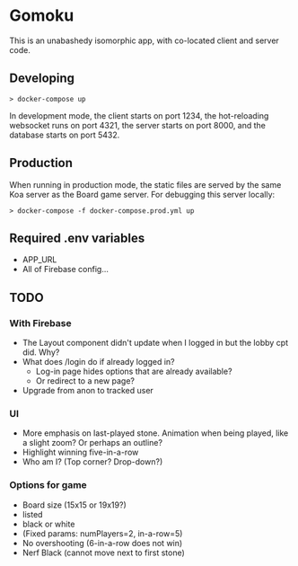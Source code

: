 # Gomoku

This is an unabashedy isomorphic app, with co-located client and server code.

## Developing

```
> docker-compose up
```

In development mode, the client starts on port 1234, the hot-reloading websocket runs on port 4321, the server starts on port 8000, and the database starts on port 5432.

## Production

When running in production mode, the static files are served by the same Koa server as the Board game server. For debugging this server locally:

```
> docker-compose -f docker-compose.prod.yml up
```

## Required .env variables

- APP_URL
- All of Firebase config...

## TODO

### With Firebase

- The Layout component didn't update when I logged in but the lobby cpt did. Why?
- What does /login do if already logged in?
  - Log-in page hides options that are already available?
  - Or redirect to a new page?
- Upgrade from anon to tracked user

### UI

- More emphasis on last-played stone. Animation when being played, like a slight zoom? Or perhaps an outline?
- Highlight winning five-in-a-row
- Who am I? (Top corner? Drop-down?)

### Options for game

- Board size (15x15 or 19x19?)
- listed
- black or white
- (Fixed params: numPlayers=2, in-a-row=5)
- No overshooting (6-in-a-row does not win)
- Nerf Black (cannot move next to first stone)
